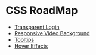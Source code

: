 # CSS RoadMap

- [Transparent Login](https://soomansapkota.github.io/CSS-RoadMap/Transparent%20Login/)
- [Responsive Video Background](https://soomansapkota.github.io/CSS-RoadMap/Responsive%20video%20background)
- [Tooltips](https://soomansapkota.github.io/CSS-RoadMap/Tooltips)
- [Hover Effects](https://soomansapkota.github.io/CSS-RoadMap/Button%20Hover%20Effect)
